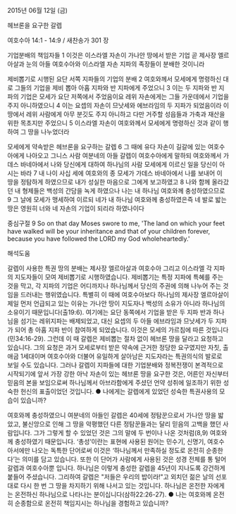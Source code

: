 2015년 06월 12일 (금)

헤브론을 요구한 갈렙



여호수아 14:1 - 14:9 / 새찬송가 301 장


기업분배의 책임자들
1 이것은 이스라엘 자손이 가나안 땅에서 받은 기업 곧 제사장 엘르아살과 눈의 아들 여호수아와 이스라엘 자손 지파의 족장들이 분배한 것이니라 


제비뽑기로 시행된 요단 서쪽 지파들의 기업의 분배
2 여호와께서 모세에게 명령하신 대로 그들의 기업을 제비 뽑아 아홉 지파와 반 지파에게 주었으니 3 이는 두 지파와 반 지파의 기업은 모세가 요단 저쪽에서 주었음이요 레위 자손에게는 그들 가운데에서 기업을 주지 아니하였으니 4 이는 요셉의 자손이 므낫세와 에브라임의 두 지파가 되었음이라 이 땅에서 레위 사람에게 아무 분깃도 주지 아니하고 다만 거주할 성읍들과 가축과 재산을 위한 목초지만 주었으니 5 이스라엘 자손이 여호와께서 모세에게 명령하신 것과 같이 행하여 그 땅을 나누었더라 



모세에게 약속받은 헤브론을 요구하는 갈렙
6 그 때에 유다 자손이 길갈에 있는 여호수아에게 나아오고 그니스 사람 여분네의 아들 갈렙이 여호수아에게 말하되 여호와께서 가데스 바네아에서 나와 당신에게 대하여 하나님의 사람 모세에게 이르신 일을 당신이 아시는 바라 7 내 나이 사십 세에 여호와의 종 모세가 가데스 바네아에서 나를 보내어 이 땅을 정탐하게 하였으므로 내가 성실한 마음으로 그에게 보고하였고 8 나와 함께 올라갔던 내 형제들은 백성의 간담을 녹게 하였으나 나는 내 하나님 여호와께 충성하였으므로 9 그 날에 모세가 맹세하여 이르되 네가 내 하나님 여호와께 충성하였은즉 네 발로 밟는 땅은 영원히 너와 네 자손의 기업이 되리라 하였나이다 

중심구절 9 So on that day Moses swore to me, 'The land on which your feet have walked will be your inheritance and that of your children forever, because you have followed the LORD my God wholeheartedly.'

해석도움





갈렙이 사용한 특권
땅의 분배는 제사장 엘르아살과 여호수아 그리고 이스라엘 각 지파의 지도자들이 모여 제비뽑기로 시행하였습니다. 
제비뽑기는 특정 지파에 특혜를 주는 것을 막고, 각 지파의 기업은 어디까지나 하나님께서 당신의 주권에 의해 나누어 주는 것임을 드러내는 행위였습니다. 특별히 이 때에 여호수아보다 하나님의 제사장 엘르아살이 제일 먼저 언급되고 있는 이유는 가나안 땅이 지도자나 백성의 소유가 아니라 하나님의 소유이기 때문입니다(출19:6). 여기에는 요단 동쪽에서 기업을 받은 두 지파 반과 하나님을 섬기는 레위지파는 배제되었고, 대신 요셉의 두 아들 에브라임과 므낫세가 두 지파가 되어 총 아홉 지파 반이 참여하게 되었습니다. 이것은 모세의 가르침에 따른 것입니다(민34:16-29). 
그런데 이 때 갈렙은 제비뽑는 절차 없이 헤브론 땅을 달라고 요청하고 있습니다. 그의 요청은 과거 모세로부터 받은 약속에 근거한 정당한 요구였지만 자칫, 출애굽 1세대이며 여호수아와 더불어 유일하게 살아남은 지도자라는 특권의식의 발로로 보일 수도 있습니다. 그러나 갈렙이 지파들에 대한 기업분배와 정복전쟁이 본격적으로 시작되기에 앞서 가장 강한 아낙 자손이 있는 헤브론 땅을 요구한 것은, 어른인 자신부터 믿음의 본을 보임으로써 하나님께서 아브라함에게 주셨던 언약 성취에 일조하기 위한 성숙한 헌신의 표출이었던 것입니다.
●  나에게는 갈렙에게 있었던 성숙한 특권사용의 모습이 있습니까? 

여호와께 충성하였으니
여분네의 아들인 갈렙은 40세에 정탐꾼으로서 가나안 땅을 밟았고, 불신앙으로 인해 그 땅을 악평했던 다른 정탐꾼들과는 달리 믿음의 고백을 했던 사람입니다. 그가 그렇게 할 수 있었던 것은 그의 말에 두 번이나 나온 것처럼(8,9) 여호와께 충성하였기 때문입니다. ‘총성’이란는 표현에 사용된 원어는 민수기, 신명기, 여호수아서에만 나오는 독특한 단어로써 이것은 ‘하나님께서 만족하실 정도로 온전히 순종한다’는 의미를 담고 있습니다. 또한 이 단어가 사람에게 사용된 것은 성경 전체를 통 털어 갈렙과 여호수아뿐 입니다. 하나님은 이렇게 충성한 갈렙을 45년이 지나도록 강건하게 붙들어 주셨습니다. 그리하여 갈렙은 "저들은 우리의 밥이라!"고 외치던 젊은 날의 선포대로 다시 한 번 그 땅을 차지하기 위해 나서고 있는 것입니다. 하나님은 온전한 자에게는 온전하신 하나님으로 나타나는 분이십니다(삼하22:26-27).
●  나는 여호와께 온전히 순종함으로 온전히 책임지시는 하나님을 경험하고 있습니까?